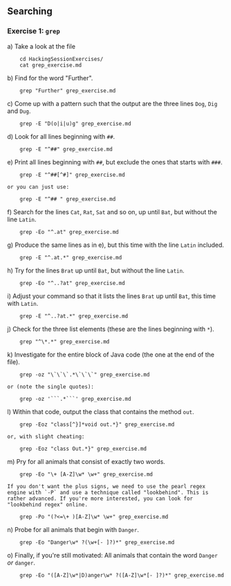 ## Searching

### Exercise 1: `grep`

a) Take a look at the file
```
    cd HackingSessionExercises/
    cat grep_exercise.md
```

b) Find for the word "Further".
```
    grep "Further" grep_exercise.md
```

c) Come up with a pattern such that the output are the three lines `Dog`, `Dig` and `Dug`.
```
    grep -E "D(o|i|u)g" grep_exercise.md
```

d) Look for all lines beginning with `##`.
```
    grep -E "^##" grep_exercise.md
```

e) Print all lines beginning with `##`, but exclude the ones that starts with `###`.
```
    grep -E "^##[^#]" grep_exercise.md
```
    or you can just use:
```
    grep -E "^## " grep_exercise.md
```

f) Search for the lines `Cat`, `Rat`, `Sat` and so on, up until `Bat`, but without the line `Latin`.
```
    grep -Eo "^.at" grep_exercise.md
```

g) Produce the same lines as in e), but this time with the line `Latin` included.
```
    grep -E "^.at.*" grep_exercise.md
```

h) Try for the lines `Brat` up until `Bat`, but without the line `Latin`.
```
    grep -Eo "^..?at" grep_exercise.md
```

i) Adjust your command so that it lists the lines `Brat` up until `Bat`, this time with `Latin`.
```
    grep -E "^..?at.*" grep_exercise.md
```

j) Check for the three list elements (these are the lines beginning with `*`).
```
    grep "^\*.*" grep_exercise.md
```

k) Investigate for the entire block of Java code (the one at the end of the file).
```
    grep -oz "\`\`\`.*\`\`\`" grep_exercise.md
```
    or (note the single quotes):
```
    grep -oz '```.*```' grep_exercise.md
```

l) Within that code, output the class that contains the method `out`.
```
    grep -Eoz "class[^}]*void out.*}" grep_exercise.md
```
    or, with slight cheating:
```
    grep -Eoz "class Out.*}" grep_exercise.md
```

m) Pry for all animals that consist of exactly two words.
```
    grep -Eo "\+ [A-Z]\w* \w+" grep_exercise.md
```
    If you don't want the plus signs, we need to use the pearl regex engine with `-P` and use a technique called "lookbehind". This is rather advanced. If you're more interested, you can look for "lookbehind regex" online.
```
    grep -Po "(?<=\+ )[A-Z]\w* \w+" grep_exercise.md
```

n) Probe for all animals that begin with `Danger`.
```
    grep -Eo "Danger\w* ?(\w+[- ]?)*" grep_exercise.md
```

o) Finally, if you're still motivated: All animals that contain the word `Danger` *or* `danger`.
```
    grep -Eo "([A-Z]\w*|D)anger\w* ?([A-Z]\w*[- ]?)*" grep_exercise.md
```
